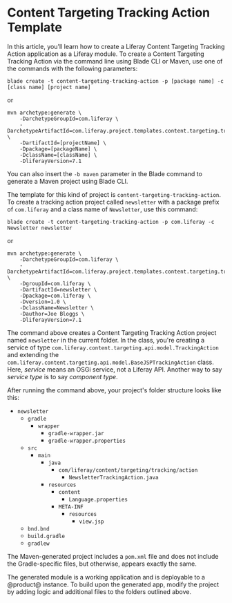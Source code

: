 # Content Targeting Tracking Action Template [](id=content-targeting-tracking-action-template)

In this article, you'll learn how to create a Liferay Content Targeting Tracking
Action application as a Liferay module. To create a Content Targeting Tracking
Action via the command line using Blade CLI or Maven, use one of the commands
with the following parameters:

    blade create -t content-targeting-tracking-action -p [package name] -c [class name] [project name]

or

    mvn archetype:generate \
        -DarchetypeGroupId=com.liferay \
        -DarchetypeArtifactId=com.liferay.project.templates.content.targeting.tracking.action \
        -DartifactId=[projectName] \
        -Dpackage=[packageName] \
        -DclassName=[className] \
        -DliferayVersion=7.1
        

You can also insert the `-b maven` parameter in the Blade command to generate a
Maven project using Blade CLI.

The template for this kind of project is `content-targeting-tracking-action`. To
create a tracking action project called `newsletter` with a package prefix of
`com.liferay` and a class name of `Newsletter`, use this command: 

    blade create -t content-targeting-tracking-action -p com.liferay -c Newsletter newsletter

or

    mvn archetype:generate \
        -DarchetypeGroupId=com.liferay \
        -DarchetypeArtifactId=com.liferay.project.templates.content.targeting.tracking.action \
        -DgroupId=com.liferay \
        -DartifactId=newsletter \
        -Dpackage=com.liferay \
        -Dversion=1.0 \
        -DclassName=Newsletter \
        -Dauthor=Joe Bloggs \
        -DliferayVersion=7.1
        

The command above creates a Content Targeting Tracking Action project named
`newsletter` in the current folder. In the class, you're creating a service of
type `com.liferay.content.targeting.api.model.TrackingAction` and extending the
`com.liferay.content.targeting.api.model.BaseJSPTrackingAction` class. Here,
*service* means an OSGi service, not a Liferay API. Another way to say *service
type* is to say *component type*.

After running the command above, your project's folder structure looks like
this:

- `newsletter`
    - `gradle`
        - `wrapper`
            - `gradle-wrapper.jar`
            - `gradle-wrapper.properties`
    - `src`
        - `main`
            - `java`
                - `com/liferay/content/targeting/tracking/action`
                    - `NewsletterTrackingAction.java`
            - `resources`
                - `content`
                    - `Language.properties`
                - `META-INF`
                    - `resources`
                        - `view.jsp`
    - `bnd.bnd`
    - `build.gradle`
    - `gradlew`

The Maven-generated project includes a `pom.xml` file and does not include the
Gradle-specific files, but otherwise, appears exactly the same.

The generated module is a working application and is deployable to a @product@
instance. To build upon the generated app, modify the project by adding logic
and additional files to the folders outlined above.